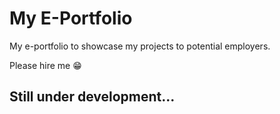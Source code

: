 # My E-Portfolio

My e-portfolio to showcase my projects to potential employers.

Please hire me 😁

## Still under development...